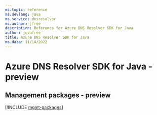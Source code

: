 ```yaml
---
ms.topic: reference
ms.devlang: java
ms.service: dnsresolver
ms.author: jfree
description: Reference for Azure DNS Resolver SDK for Java
author: joshfree
title: Azure DNS Resolver SDK for Java
ms.data: 11/14/2022
---
```

# Azure DNS Resolver SDK for Java - preview

## Management packages - preview
[!INCLUDE [mgmt-packages](dns-resolver-mgmt-index.md)]